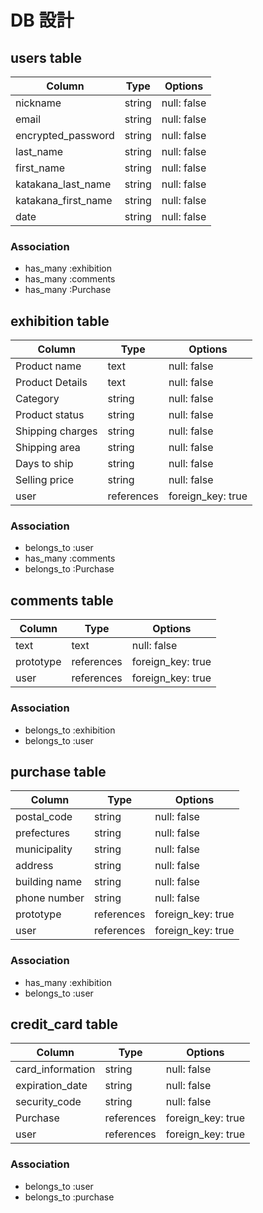 # DB 設計

## users table

| Column              | Type                | Options                 |
|---------------------|---------------------|-------------------------|
| nickname            | string              | null: false             |
| email               | string              | null: false             |
| encrypted_password  | string              | null: false             |
| last_name           | string              | null: false             |
| first_name          | string              | null: false             |
| katakana_last_name  | string              | null: false             |
| katakana_first_name | string              | null: false             |
| date                | string              | null: false             |

### Association

* has_many :exhibition
* has_many :comments
* has_many :Purchase


## exhibition table

| Column              | Type                | Options                |
|---------------------|---------------------|------------------------|
| Product name        | text                | null: false            |
| Product Details     | text                | null: false            |
| Category            | string              | null: false            |
| Product status      | string              | null: false            |
| Shipping charges    | string              | null: false            |
| Shipping area       | string              | null: false            |
| Days to ship        | string              | null: false            |
| Selling price       | string              | null: false            |
| user                | references          | foreign_key: true      |

### Association

- belongs_to :user
- has_many :comments
- belongs_to :Purchase

## comments table

| Column             | Type                | Options                 |
|--------------------|---------------------|-------------------------|
| text               | text                | null: false             |
| prototype          | references          | foreign_key: true       |
| user               | references          | foreign_key: true       |

### Association

- belongs_to :exhibition
- belongs_to :user


## purchase table

| Column             | Type                | Options                 |
|--------------------|---------------------|-------------------------|
| postal_code        | string              | null: false             |
| prefectures        | string              | null: false             |
| municipality       | string              | null: false             |
| address            | string              | null: false             |
| building name      | string              | null: false             |
| phone number       | string              | null: false             |
| prototype          | references          | foreign_key: true       |
| user               | references          | foreign_key: true       |

### Association

- has_many :exhibition
- belongs_to :user

## credit_card table

| Column             | Type                | Options                 |
|--------------------|---------------------|-------------------------|
| card_information   | string              | null: false             |
| expiration_date    | string              | null: false             |
| security_code      | string              | null: false             |
| Purchase           | references          | foreign_key: true       |
| user               | references          | foreign_key: true       |

### Association

- belongs_to :user
- belongs_to :purchase